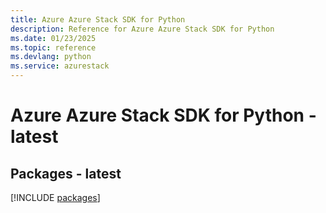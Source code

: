 ```yaml
---
title: Azure Azure Stack SDK for Python
description: Reference for Azure Azure Stack SDK for Python
ms.date: 01/23/2025
ms.topic: reference
ms.devlang: python
ms.service: azurestack
---
```

# Azure Azure Stack SDK for Python - latest
## Packages - latest
[!INCLUDE [packages](azure-stack-index.md)]
